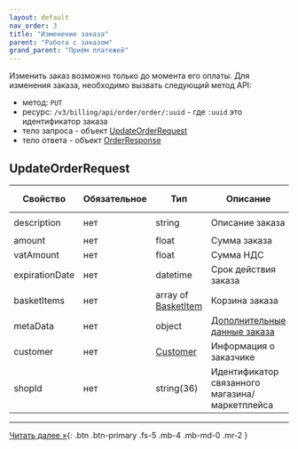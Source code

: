 ```yaml
---
layout: default
nav_order: 3
title: "Изменение заказа"
parent: "Работа с заказом"
grand_parent: "Приём платежей"
---
```


Изменить заказ возможно только до момента его оплаты.
Для изменения заказа, необходимо вызвать следующий метод API:

- метод: `PUT`
- ресурс: `/v3/billing/api/order/order/:uuid` - где `:uuid` это идентификатор заказа 
- тело запроса - объект [UpdateOrderRequest](#updateorderrequest)
- тело ответа - объект [OrderResponse](/docs/merchant/order/create/#orderresponse)


## UpdateOrderRequest

| Свойство       | Обязательное | Тип                                                   | Описание                                                  | Пример значения                         |
|----------------|--------------|-------------------------------------------------------|-----------------------------------------------------------|-----------------------------------------|
| description    | нет          | string                                                | Описание заказа                                           | `Оплата номера в отеле`                 |
| amount         | нет          | float                                                 | Сумма заказа                                              | `19658.45`                              |
| vatAmount      | нет          | float                                                 | Сумма НДС                                                 | `156.56`                                |
| expirationDate | нет          | datetime                                              | Срок действия заказа                                      | `2020-12-22T00:00:00+00:00`             |
| basketItems    | нет          | array of [BasketItem](/docs/merchant/order/create/#basketitem) | Корзина заказа                                            |                                         |
| metaData       | нет          | object                                                | [Дополнительные данные заказа](/docs/merchant/order/metadata/)     |                                         |
| customer       | нет          | [Customer](/docs/merchant/order/create/#customer)              | Информация о заказчике                                    |                                         |
| shopId         | нет          | string(36)                                            | Идентификатор связанного магазина/маркетплейса            | `06581534-196a-1105-839a-82422289d6d9`  |

---

[Читать далее &raquo;](/docs/merchant/order/delete){: .btn .btn-primary .fs-5 .mb-4 .mb-md-0 .mr-2 }
